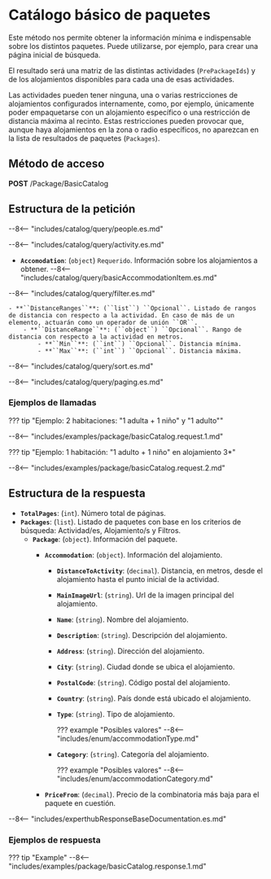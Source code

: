# Catálogo básico de paquetes

Este método nos permite obtener la información mínima e indispensable sobre los distintos paquetes. Puede utilizarse, por ejemplo, para crear una página inicial de búsqueda.

El resultado será una matriz de las distintas actividades (``PrePackageIds``) y de los alojamientos disponibles para cada una de esas actividades.

Las actividades pueden tener ninguna, una o varias restricciones de alojamientos configurados internamente, como, por ejemplo, únicamente poder empaquetarse con un alojamiento específico o una restricción de distancia máxima al recinto. Estas restricciones pueden provocar que, aunque haya alojamientos en la zona o radio específicos, no aparezcan en la lista de resultados de paquetes (``Packages``).

## Método de acceso

**POST** /Package/BasicCatalog

## Estructura de la petición

--8<-- "includes/catalog/query/people.es.md"

--8<-- "includes/catalog/query/activity.es.md"

- **``Accomodation``**: (``object``) ``Requerido``. Información sobre los alojamientos a obtener.
    --8<-- "includes/catalog/query/basicAccommodationItem.es.md"

--8<-- "includes/catalog/query/filter.es.md"

    - **``DistanceRanges``**: (``list``) ``Opcional``. Listado de rangos de distancia con respecto a la actividad. En caso de más de un elemento, actuarán como un operador de unión ``OR``.
        - **``DistanceRange``**: (``object``) ``Opcional``. Rango de distancia con respecto a la actividad en metros.
            - **``Min``**: (``int``) ``Opcional``. Distancia mínima.
            - **``Max``**: (``int``) ``Opcional``. Distancia máxima.


--8<-- "includes/catalog/query/sort.es.md"

--8<-- "includes/catalog/query/paging.es.md"

### Ejemplos de llamadas

??? tip "Ejemplo: 2 habitaciones: "1 adulta + 1 niño" y "1 adulto""

--8<-- "includes/examples/package/basicCatalog.request.1.md"

??? tip "Ejemplo: 1 habitación: "1 adulto + 1 niño" en alojamiento 3*"

--8<-- "includes/examples/package/basicCatalog.request.2.md"

## Estructura de la respuesta

- **``TotalPages``**: (``int``). Número total de páginas.
- **``Packages``**: (``list``). Listado de paquetes con base en los criterios de búsqueda: Actividad/es, Alojamiento/s y Filtros.
    - **``Package``**: (``object``). Información del paquete.
        - **``Accommodation``**: (``object``). Información del alojamiento.
            - **``DistanceToActivity``**: (``decimal``). Distancia, en metros, desde el alojamiento hasta el punto inicial de la actividad.
            - **``MainImageUrl``**: (``string``). Url de la imagen principal del alojamiento.
            - **``Name``**: (``string``). Nombre del alojamiento.
            - **``Description``**: (``string``). Descripción del alojamiento.
            - **``Address``**: (``string``). Dirección del alojamiento.
            - **``City``**: (``string``). Ciudad donde se ubica el alojamiento.
            - **``PostalCode``**: (``string``). Código postal del alojamiento.
            - **``Country``**: (``string``). País donde está ubicado el alojamiento.
            - **``Type``**: (``string``). Tipo de alojamiento.

                ??? example "Posibles valores"
                    --8<-- "includes/enum/accommodationType.md"

            - **``Category``**: (``string``). Categoría del alojamiento.

                ??? example "Posibles valores"
                    --8<-- "includes/enum/accommodationCategory.md"

        - **``PriceFrom``**: (``decimal``). Precio de la combinatoria más baja para el paquete en cuestión.

--8<-- "includes/experthubResponseBaseDocumentation.es.md"

### Ejemplos de respuesta

??? tip "Example"
    --8<-- "includes/examples/package/basicCatalog.response.1.md"
